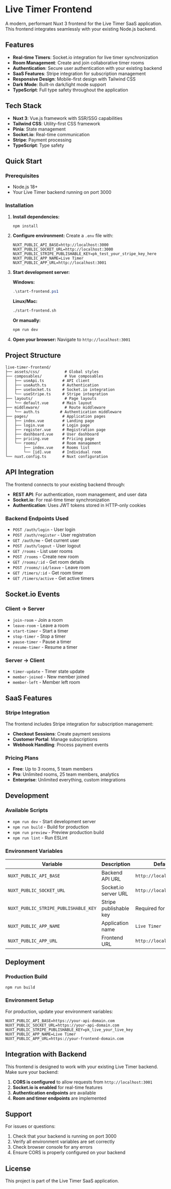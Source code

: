 # Live Timer Frontend

A modern, performant Nuxt 3 frontend for the Live Timer SaaS application. This frontend integrates seamlessly with your existing Node.js backend.

## Features

- **Real-time Timers**: Socket.io integration for live timer synchronization
- **Room Management**: Create and join collaborative timer rooms
- **Authentication**: Secure user authentication with your existing backend
- **SaaS Features**: Stripe integration for subscription management
- **Responsive Design**: Mobile-first design with Tailwind CSS
- **Dark Mode**: Built-in dark/light mode support
- **TypeScript**: Full type safety throughout the application

## Tech Stack

- **Nuxt 3**: Vue.js framework with SSR/SSG capabilities
- **Tailwind CSS**: Utility-first CSS framework
- **Pinia**: State management
- **Socket.io**: Real-time communication
- **Stripe**: Payment processing
- **TypeScript**: Type safety

## Quick Start

### Prerequisites

- Node.js 18+ 
- Your Live Timer backend running on port 3000

### Installation

1. **Install dependencies:**
   ```bash
   npm install
   ```

2. **Configure environment:**
   Create a `.env` file with:
   ```env
   NUXT_PUBLIC_API_BASE=http://localhost:3000
   NUXT_PUBLIC_SOCKET_URL=http://localhost:3000
   NUXT_PUBLIC_STRIPE_PUBLISHABLE_KEY=pk_test_your_stripe_key_here
   NUXT_PUBLIC_APP_NAME=Live Timer
   NUXT_PUBLIC_APP_URL=http://localhost:3001
   ```

3. **Start development server:**
   
   **Windows:**
   ```powershell
   .\start-frontend.ps1
   ```
   
   **Linux/Mac:**
   ```bash
   ./start-frontend.sh
   ```
   
   **Or manually:**
   ```bash
   npm run dev
   ```

4. **Open your browser:**
   Navigate to `http://localhost:3001`

## Project Structure

```
live-timer-frontend/
├── assets/css/           # Global styles
├── composables/          # Vue composables
│   ├── useApi.ts        # API client
│   ├── useAuth.ts       # Authentication
│   ├── useSocket.ts     # Socket.io integration
│   └── useStripe.ts     # Stripe integration
├── layouts/              # Page layouts
│   └── default.vue      # Main layout
├── middleware/           # Route middleware
│   └── auth.ts         # Authentication middleware
├── pages/               # Application pages
│   ├── index.vue        # Landing page
│   ├── login.vue        # Login page
│   ├── register.vue     # Registration page
│   ├── dashboard.vue    # User dashboard
│   ├── pricing.vue      # Pricing page
│   └── rooms/           # Room management
│       ├── index.vue    # Rooms list
│       └── [id].vue     # Individual room
└── nuxt.config.ts       # Nuxt configuration
```

## API Integration

The frontend connects to your existing backend through:

- **REST API**: For authentication, room management, and user data
- **Socket.io**: For real-time timer synchronization
- **Authentication**: Uses JWT tokens stored in HTTP-only cookies

### Backend Endpoints Used

- `POST /auth/login` - User login
- `POST /auth/register` - User registration
- `GET /auth/me` - Get current user
- `POST /auth/logout` - User logout
- `GET /rooms` - List user rooms
- `POST /rooms` - Create new room
- `GET /rooms/:id` - Get room details
- `POST /rooms/:id/leave` - Leave room
- `GET /timers/:id` - Get room timer
- `GET /timers/active` - Get active timers

## Socket.io Events

### Client → Server
- `join-room` - Join a room
- `leave-room` - Leave a room
- `start-timer` - Start a timer
- `stop-timer` - Stop a timer
- `pause-timer` - Pause a timer
- `resume-timer` - Resume a timer

### Server → Client
- `timer-update` - Timer state update
- `member-joined` - New member joined
- `member-left` - Member left room

## SaaS Features

### Stripe Integration

The frontend includes Stripe integration for subscription management:

- **Checkout Sessions**: Create payment sessions
- **Customer Portal**: Manage subscriptions
- **Webhook Handling**: Process payment events

### Pricing Plans

- **Free**: Up to 3 rooms, 5 team members
- **Pro**: Unlimited rooms, 25 team members, analytics
- **Enterprise**: Unlimited everything, custom integrations

## Development

### Available Scripts

- `npm run dev` - Start development server
- `npm run build` - Build for production
- `npm run preview` - Preview production build
- `npm run lint` - Run ESLint

### Environment Variables

| Variable | Description | Default |
|----------|-------------|---------|
| `NUXT_PUBLIC_API_BASE` | Backend API URL | `http://localhost:3000` |
| `NUXT_PUBLIC_SOCKET_URL` | Socket.io server URL | `http://localhost:3000` |
| `NUXT_PUBLIC_STRIPE_PUBLISHABLE_KEY` | Stripe publishable key | Required for payments |
| `NUXT_PUBLIC_APP_NAME` | Application name | `Live Timer` |
| `NUXT_PUBLIC_APP_URL` | Frontend URL | `http://localhost:3001` |

## Deployment

### Production Build

```bash
npm run build
```

### Environment Setup

For production, update your environment variables:

```env
NUXT_PUBLIC_API_BASE=https://your-api-domain.com
NUXT_PUBLIC_SOCKET_URL=https://your-api-domain.com
NUXT_PUBLIC_STRIPE_PUBLISHABLE_KEY=pk_live_your_live_key
NUXT_PUBLIC_APP_NAME=Live Timer
NUXT_PUBLIC_APP_URL=https://your-frontend-domain.com
```

## Integration with Backend

This frontend is designed to work with your existing Live Timer backend. Make sure your backend:

1. **CORS is configured** to allow requests from `http://localhost:3001`
2. **Socket.io is enabled** for real-time features
3. **Authentication endpoints** are available
4. **Room and timer endpoints** are implemented

## Support

For issues or questions:

1. Check that your backend is running on port 3000
2. Verify all environment variables are set correctly
3. Check browser console for any errors
4. Ensure CORS is properly configured on your backend

## License

This project is part of the Live Timer SaaS application.